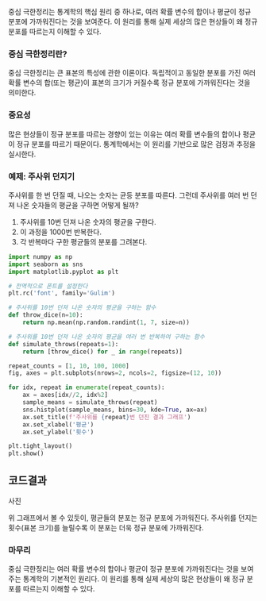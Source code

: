 중심 극한정리는 통계학의 핵심 원리 중 하나로, 여러 확률 변수의 합이나 평균이 정규 분포에 가까워진다는 것을 보여준다. 이 원리를 통해 실제 세상의 많은 현상들이 왜 정규 분포를 따르는지 이해할 수 있다.

### 중심 극한정리란?

중심 극한정리는 큰 표본의 특성에 관한 이론이다. 독립적이고 동일한 분포를 가진 여러 확률 변수의 합(또는 평균)이 표본의 크기가 커질수록 정규 분포에 가까워진다는 것을 의미한다.

### 중요성

많은 현상들이 정규 분포를 따르는 경향이 있는 이유는 여러 확률 변수들의 합이나 평균이 정규 분포를 따르기 때문이다. 통계학에서는 이 원리를 기반으로 많은 검정과 추정을 실시한다.

### 예제: 주사위 던지기

주사위를 한 번 던질 때, 나오는 숫자는 균등 분포를 따른다. 그런데 주사위를 여러 번 던져 나온 숫자들의 평균을 구하면 어떻게 될까?

1. 주사위를 10번 던져 나온 숫자의 평균을 구한다.
2. 이 과정을 1000번 반복한다.
3. 각 반복마다 구한 평균들의 분포를 그려본다.
```python
import numpy as np
import seaborn as sns
import matplotlib.pyplot as plt

# 전역적으로 폰트를 설정한다
plt.rc('font', family='Gulim') 

# 주사위를 10번 던져 나온 숫자의 평균을 구하는 함수
def throw_dice(n=10):
    return np.mean(np.random.randint(1, 7, size=n))

# 주사위를 10번 던져 나온 숫자의 평균을 여러 번 반복하여 구하는 함수
def simulate_throws(repeats=1):
    return [throw_dice() for _ in range(repeats)]

repeat_counts = [1, 10, 100, 1000]
fig, axes = plt.subplots(nrows=2, ncols=2, figsize=(12, 10))

for idx, repeat in enumerate(repeat_counts):
    ax = axes[idx//2, idx%2]
    sample_means = simulate_throws(repeat)
    sns.histplot(sample_means, bins=30, kde=True, ax=ax)
    ax.set_title(f'주사위를 {repeat}번 던진 결과 그래프')
    ax.set_xlabel('평균')
    ax.set_ylabel('횟수')

plt.tight_layout()
plt.show()
```
## 코드결과
사진

위 그래프에서 볼 수 있듯이, 평균들의 분포는 정규 분포에 가까워진다. 주사위를 던지는 횟수(표본 크기)를 늘릴수록 이 분포는 더욱 정규 분포에 가까워진다.

### 마무리

중심 극한정리는 여러 확률 변수의 합이나 평균이 정규 분포에 가까워진다는 것을 보여주는 통계학의 기본적인 원리다. 이 원리를 통해 실제 세상의 많은 현상들이 왜 정규 분포를 따르는지 이해할 수 있다.
